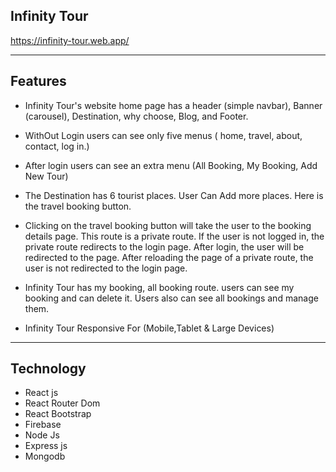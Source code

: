 ## Infinity Tour 

https://infinity-tour.web.app/
___

## Features
- Infinity Tour's website home page has a header (simple navbar), Banner (carousel), Destination, why choose, Blog, and Footer.


- WithOut Login users can see only five menus ( home, travel, about, contact, log in.)

- After login users can see an extra menu (All Booking, My Booking, Add New Tour)

- The Destination has  6 tourist places. User Can Add more places. Here is the travel booking button. 

- Clicking on the travel booking button will take the user to the booking details page. This route is a private route.  If the user is not logged in, the private route redirects to the login page. After login, the user will be redirected to the page. After reloading the page of a private route, the user is not redirected to the login page.

- Infinity Tour has my booking, all booking route. users can see my booking and can delete it. Users also can see all bookings and manage them.
- Infinity Tour Responsive For (Mobile,Tablet & Large Devices)

---

## Technology
 - React js
 - React Router Dom 
 - React Bootstrap
 - Firebase 
 - Node Js 
 - Express js
 - Mongodb